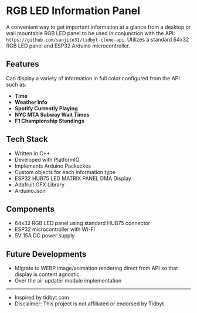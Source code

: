 # RGB LED Information Panel

A convenient way to get important information at a glance from a desktop or wall mountable RGB LED panel to be used in conjunction with the API: ```https://github.com/sanjito31/tidbyt-clone-api```. Utilizes a standard 64x32 RGB LED panel and ESP32 Arduino microcontroller.

## Features
Can display a variety of information in full color configured from the API such as:
- **Time**
- **Weather Info**
- **Spotify Currently Playing**
- **NYC MTA Subway Wait Times**
- **F1 Championship Standings**

## Tech Stack
- Written in C++ 
- Developed with PlatformIO
- Implements Arduino Packackes
- Custom objects for each information type
- ESP32 HUB75 LED MATRIX PANEL DMA Display
- Adafruit GFX Library
- ArduinoJson

## Components
- 64x32 RGB LED panel using standard HUB75 connector
- ESP32 microcontroller with Wi-Fi
- 5V 15A DC power supply

## Future Developments
- Migrate to WEBP image/animation rendering direct from API so that display is content agnostic.
- Over the air updater module implementation


---
- Inspired by tidbyt.com
- Disclaimer: This project is not affiliated or endorsed by Tidbyt




